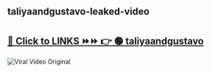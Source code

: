 
 ## taliyaandgustavo-leaked-video 

# <h2><a href="https://clipsfans.com/taliyaandgustavo&ref=git">🔗 Click to LINKS ⏩⏩ 👉 🟢 taliyaandgustavo </a></h2>

<a href="https://clipsfans.com/taliyaandgustavo&ref=git" rel="nofollow" data-target="animated-image.originalLink"><img src="https://i.ibb.co.com/xMMVF88/686577567.gif" alt="Viral Video Original" style="max-width: 100%; display: inline-block;" data-target="animated-image.originalImage"></a>
